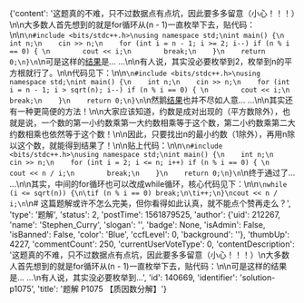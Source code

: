 {'content': '这题真的不难，只不过数据点有点坑，因此要多多留意（小心！！！）\n\n大多数人首先想到的就是for循环从(n - 1)一直枚举下去，贴代码：\n\n```\n#include <bits/stdc++.h>\nusing namespace std;\nint main() {\n    int n;\n    cin >> n;\n    for (int i = n - 1; i >= 2; i--) if (n % i == 0) { \n        cout << i;\n        break;\n    }\n    return 0;\n}\n```\n可是这样的[结果](https://www.luogu.org/recordnew/show/20168306)是... ...\n\n有人说，其实没必要枚举到2，枚举到n的平方根就行了。\n\n代码见下：\n\n```\n#include <bits/stdc++.h>\nusing namespace std;\nint main() {\n    int n;\n    cin >> n;\n    for (int i = n - 1; i > sqrt(n); i--) if (n % i == 0) { \n        cout << i;\n        break;\n    }\n    return 0;\n}\n```\n然鹅[结果](https://www.luogu.org/recordnew/show/20168411)也并不尽如人意... ...\n\n其实还有一种更简便的方法！\n\n大家应该知道，约数是成对出现的（平方数除外），也就是说，一个数的第一小约数乘第一大约数相乘等于这个数，第二小约数乘第二大约数相乘也依然等于这个数！\n\n因此，只要找出n的最小约数（1除外），再用n除以这个数，就能得到结果了！\n\n贴上代码：\n\n```\n#include <bits/stdc++.h>\nusing namespace std;\nint main() {\n    int n;\n    cin >> n;\n    for (int i = 2; i <= n; i++) if (n % i == 0) { \n        cout << n / i;\n        break;\n    }\n    return 0;\n}\n```\n终于通过了... ...\n\n其实，中间的for循环也可以改成while循环，核心代码见下：\n\n```\nwhile (i <= sqrt(n)) {\n\tif (n % i == 0) break;\n\ti++;\n}\ncout << n / i;\n```\n# 这篇题解或许不怎么完美，但你看得如此认真，就不能点个赞再走么？', 'type': '题解', 'status': 2, 'postTime': 1561879525, 'author': {'uid': 212267, 'name': 'Stephen_Curry', 'slogan': '', 'badge': None, 'isAdmin': False, 'isBanned': False, 'color': 'Blue', 'ccfLevel': 0, 'background': ''}, 'thumbUp': 4227, 'commentCount': 250, 'currentUserVoteType': 0, 'contentDescription': '这题真的不难，只不过数据点有点坑，因此要多多留意（小心！！！）\n大多数人首先想到的就是for循环从(n - 1)一直枚举下去，贴代码：\n\n可是这样的结果是... ...\n有人说，其实没必要枚举到...', 'id': 140669, 'identifier': 'solution-p1075', 'title': '题解 P1075 【质因数分解】'}